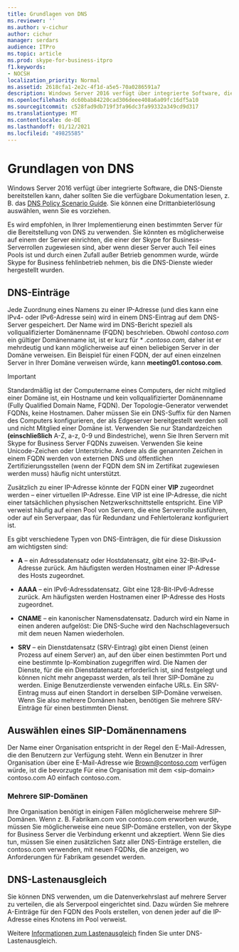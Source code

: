 ```yaml
---
title: Grundlagen von DNS
ms.reviewer: ''
ms.author: v-cichur
author: cichur
manager: serdars
audience: ITPro
ms.topic: article
ms.prod: skype-for-business-itpro
f1.keywords:
- NOCSH
localization_priority: Normal
ms.assetid: 2618cfa1-2e2c-4f1d-a5e5-70a0286591a7
description: Windows Server 2016 verfügt über integrierte Software, die DNS-Dienste bereitstellen kann, daher sollten Sie die verfügbare Dokumentation lesen, z. B. das Dns Policy Scenario Guide. Sie können eine Drittanbieterlösung auswählen, wenn Sie es vorziehen.
ms.openlocfilehash: dc60bab84220cad306deee408a6a09fc16df5a10
ms.sourcegitcommit: c528fad9db719f3fa96dc3fa99332a349cd9d317
ms.translationtype: MT
ms.contentlocale: de-DE
ms.lasthandoff: 01/12/2021
ms.locfileid: "49825585"
---
```

# <a name="dns-basics"></a>Grundlagen von DNS
 
Windows Server 2016 verfügt über integrierte Software, die DNS-Dienste bereitstellen kann, daher sollten Sie die verfügbare Dokumentation lesen, z. B. das [DNS Policy Scenario Guide](https://docs.microsoft.com/windows-server/networking/dns/deploy/dns-policy-scenario-guide). Sie können eine Drittanbieterlösung auswählen, wenn Sie es vorziehen.
  
Es wird empfohlen, in Ihrer Implementierung einen bestimmten Server für die Bereitstellung von DNS zu verwenden. Sie könnten es möglicherweise auf einem der Server einrichten, die einer der Skype for Business-Serverrollen zugewiesen sind, aber wenn dieser Server auch Teil eines Pools ist und durch einen Zufall außer Betrieb genommen wurde, würde Skype for Business fehlinbetrieb nehmen, bis die DNS-Dienste wieder hergestellt wurden.
  
## <a name="dns-records"></a>DNS-Einträge

Jede Zuordnung eines Namens zu einer IP-Adresse (und dies kann eine IPv4- oder IPv6-Adresse sein) wird in einem DNS-Eintrag auf dem DNS-Server gespeichert. Der Name wird im DNS-Bericht speziell als vollqualifizierter Domänenname (FQDN) beschrieben. Obwohl *contoso.com* ein gültiger Domänenname ist, ist er kurz für *\* .contoso.com,* daher ist er mehrdeutig und kann möglicherweise auf einen beliebigen Server in der Domäne verweisen. Ein Beispiel für einen FQDN, der auf einen einzelnen Server in Ihrer Domäne verweisen würde, kann **meeting01.contoso.com**.
  
> [!IMPORTANT]
> Standardmäßig ist der Computername eines Computers, der nicht mitglied einer Domäne ist, ein Hostname und kein vollqualifizierter Domänenname (Fully Qualified Domain Name, FQDN). Der Topologie-Generator verwendet FQDNs, keine Hostnamen. Daher müssen Sie ein DNS-Suffix für den Namen des Computers konfigurieren, der als Edgeserver bereitgestellt werden soll und nicht Mitglied einer Domäne ist. Verwenden Sie nur Standardzeichen **(einschließlich** A-Z, a-z, 0-9 und Bindestriche), wenn Sie Ihren Servern mit Skype for Business Server FQDNs zuweisen. Verwenden Sie keine Unicode-Zeichen oder Unterstriche. Andere als die genannten Zeichen in einem FQDN werden von externen DNS und öffentlichen Zertifizierungsstellen (wenn der FQDN dem SN im Zertifikat zugewiesen werden muss) häufig nicht unterstützt.
  
Zusätzlich zu einer IP-Adresse könnte der FQDN einer **VIP** zugeordnet werden – einer virtuellen IP-Adresse. Eine VIP ist eine IP-Adresse, die nicht einer tatsächlichen physischen Netzwerkschnittstelle entspricht. Eine VIP verweist häufig auf einen Pool von Servern, die eine Serverrolle ausführen, oder auf ein Serverpaar, das für Redundanz und Fehlertoleranz konfiguriert ist.
  
Es gibt verschiedene Typen von DNS-Einträgen, die für diese Diskussion am wichtigsten sind: 
  
- **A** – ein Adressdatensatz oder Hostdatensatz, gibt eine 32-Bit-IPv4-Adresse zurück. Am häufigsten werden Hostnamen einer IP-Adresse des Hosts zugeordnet.
    
- **AAAA** – ein IPv6-Adressdatensatz. Gibt eine 128-Bit-IPv6-Adresse zurück. Am häufigsten werden Hostnamen einer IP-Adresse des Hosts zugeordnet.
    
- **CNAME** – ein kanonischer Namensdatensatz. Dadurch wird ein Name in einen anderen aufgelöst: Die DNS-Suche wird den Nachschlageversuch mit dem neuen Namen wiederholen.
    
- **SRV** – ein Dienstdatensatz (SRV-Eintrag) gibt einen Dienst (einen Prozess auf einem Server) an, auf den über einen bestimmten Port und eine bestimmte Ip-Kombination zugegriffen wird. Die Namen der Dienste, für die ein Dienstdatensatz erforderlich ist, sind festgelegt und können nicht mehr angepasst werden, als teil Ihrer SIP-Domäne zu werden. Einige Benutzerdienste verwenden einfache URLs. Ein SRV-Eintrag muss auf einen Standort in derselben SIP-Domäne verweisen. Wenn Sie also mehrere Domänen haben, benötigen Sie mehrere SRV-Einträge für einen bestimmten Dienst.
    
## <a name="how-to-choose-a-sip-domain-name"></a>Auswählen eines SIP-Domänennamens
<a name="BK_NameSIP"> </a>

Der Name einer Organisation entspricht in der Regel den E-Mail-Adressen, die den Benutzern zur Verfügung steht. Wenn ein Benutzer in Ihrer Organisation über eine E-Mail-Adresse wie Brown@contoso.com verfügen würde, ist die bevorzugte Für eine Organisation mit dem \<sip-domain\> contoso.com A0 einfach contoso.com.
  
### <a name="multiple-sip-domains"></a>Mehrere SIP-Domänen

 Ihre Organisation benötigt in einigen Fällen möglicherweise mehrere SIP-Domänen. Wenn z. B. Fabrikam.com von contoso.com erworben wurde, müssen Sie möglicherweise eine neue SIP-Domäne erstellen, von der Skype for Business Server die Verbindung erkennt und akzeptiert. Wenn Sie dies tun, müssen Sie einen zusätzlichen Satz aller DNS-Einträge erstellen, die contoso.com verwenden, mit neuen FQDNs, die anzeigen, wo Anforderungen für Fabrikam gesendet werden.
  
## <a name="dns-load-balancing"></a>DNS-Lastenausgleich
<a name="BK_NameSIP"> </a>

Sie können DNS verwenden, um die Datenverkehrslast auf mehrere Server zu verteilen, die als Serverpool eingerichtet sind. Dazu würden Sie mehrere A-Einträge für den FQDN des Pools erstellen, von denen jeder auf die IP-Adresse eines Knotens im Pool verweist.
  
Weitere [Informationen zum Lastenausgleich](../../plan-your-deployment/edge-server-deployments/advanced-edge-server-dns.md#DNSLB) finden Sie unter DNS-Lastenausgleich.
  

